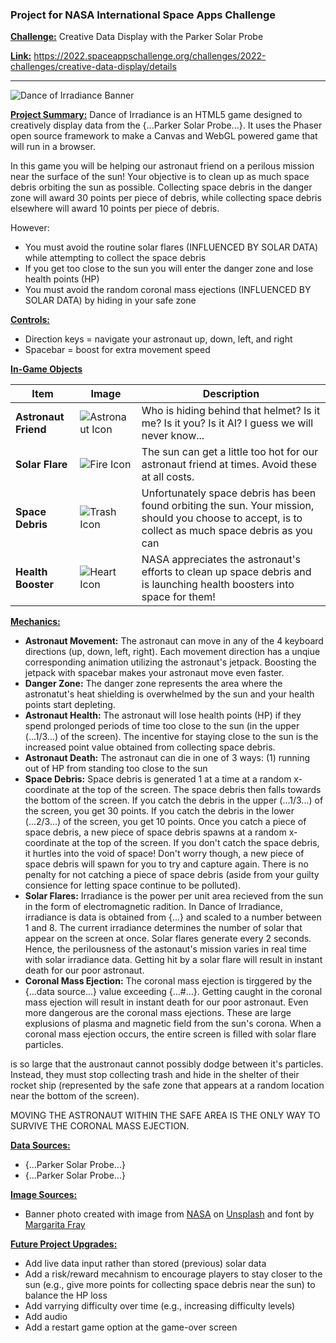 ### Project for NASA International Space Apps Challenge

**<ins>Challenge:<ins>** Creative Data Display with the Parker Solar Probe

**<ins>Link:<ins>** https://2022.spaceappschallenge.org/challenges/2022-challenges/creative-data-display/details

-----
![Dance of Irradiance Banner](https://user-images.githubusercontent.com/26402139/193454052-d717c023-575e-48e2-9e11-3fb1df3b892e.png)

**<ins>Project Summary:<ins>**
Dance of Irradiance is an HTML5 game designed to creatively display data from the {...Parker Solar Probe...}. It uses the Phaser open source framework to make a Canvas and WebGL powered game that will run in a browser. 

In this game you will be helping our astronaut friend on a perilous mission near the surface of the sun! Your objective is to clean up as much space debris orbiting the sun as possible. Collecting space debris in the danger zone will award 30 points per piece of debris, while collecting space debris elsewhere will award 10 points per piece of debris.

However:
- You must avoid the routine solar flares (INFLUENCED BY SOLAR DATA) while attempting to collect the space debris 
- If you get too close to the sun you will enter the danger zone and lose health points (HP)
- You must avoid the random coronal mass ejections (INFLUENCED BY SOLAR DATA) by hiding in your safe zone

**<ins>Controls:<ins>**
- Direction keys = navigate your astronaut up, down, left, and right
- Spacebar = boost for extra movement speed

**<ins>In-Game Objects<ins>**

| **Item** | **Image** | **Description** |
|----------|------------|-----------------|
| **Astronaut Friend**| ![Astronaut Icon](https://user-images.githubusercontent.com/26402139/193454696-68565e68-4c43-4026-86a0-0f2c42ac16ab.png) | Who is hiding behind that helmet? Is it me? Is it you? Is it AI? I guess we will never know... |
| **Solar Flare** | ![Fire Icon](https://user-images.githubusercontent.com/26402139/193454693-f83f8678-577b-4532-a0c0-fab707ad0913.png) | The sun can get a little too hot for our astronaut friend at times. Avoid these at all costs. |              	|
| **Space Debris** | ![Trash Icon](https://user-images.githubusercontent.com/26402139/193454697-3e81aba8-a8f7-40dd-9feb-6772b9aa641d.png) | Unfortunately space debris has been found orbiting the sun. Your mission, should you choose to accept, is to collect as much space debris as you can|
| **Health Booster** | ![Heart Icon](https://raw.githubusercontent.com/ericlaycock/NASAhackathon/main/assets/heart.png) | NASA appreciates the astronaut's efforts to clean up space debris and is launching health boosters into space for them! |

**<ins>Mechanics:<ins>**
- **Astronaut Movement:** The astronaut can move in any of the 4 keyboard directions (up, down, left, right). Each movement direction has a unqiue corresponding animation utilizing the astronaut's jetpack. Boosting the jetpack with spacebar makes your astronaut move even faster.
- **Danger Zone:** The danger zone represents the area where the astronatut's heat shielding is overwhelmed by the sun and your health points start depleting.  
- **Astronaut Health:** The astronaut will lose health points (HP) if they spend prolonged periods of time too close to the sun (in the upper (...1/3...) of the screen). The incentive for staying close to the sun is the increased point value obtained from collecting space debris.
- **Astronaut Death:** The astronaut can die in one of 3 ways: (1) running out of HP from standing too close to the sun
- **Space Debris:** Space debris is generated 1 at a time at a random x-coordinate at the top of the screen. The space debris then falls towards the bottom of the screen. If you catch the debris in the upper (...1/3...) of the screen, you get 30 points. If you catch the debris in the lower (...2/3...) of the screen, you get 10 points. Once you catch a piece of space debris, a new piece of space debris spawns at a random x-coordinate at the top of the screen. If you don't catch the space debris, it hurtles into the void of space! Don't worry though, a new piece of space debris will spawn for you to try and capture again. There is no penalty for not catching a piece of space debris (aside from your guilty consience for letting space continue to be polluted).
- **Solar Flares:** Irradiance is the power per unit area recieved from the sun in the form of electromagnetic radition. In Dance of Irradiance, irradiance is data is obtained from {...} and scaled to a number between 1 and 8. The current irradiance determines the number of solar that appear on the screen at once. Solar flares generate every 2 seconds. Hence, the perilousness of the astonaut's mission varies in real time with solar irradiance data. Getting hit by a solar flare will result in instant death for our poor astronaut.
- **Coronal Mass Ejection:** The coronal mass ejection is tirggered by the {...data source...} value exceeding {...#...}. Getting caught in the coronal mass ejection will result in instant death for our poor astronaut.
Even more dangerous are the coronal mass ejections. These are large explusions of plasma and magnetic field from the sun's corona. When a coronal mass ejection occurs, the entire screen is filled with solar flare particles. 

is so large that the austronaut cannot possibly dodge between it's particles. Instead, they must stop collecting trash and hide in the shelter of their rocket ship (represented by the safe zone that appears at a random location near the bottom of the screen).

MOVING THE ASTRONAUT WITHIN THE SAFE AREA IS THE ONLY WAY TO SURVIVE THE CORONAL MASS EJECTION.

**<ins>Data Sources:<ins>**
- {...Parker Solar Probe...}
- {...Parker Solar Probe...}

**<ins>Image Sources:<ins>**
- Banner photo created with image from <a href="https://unsplash.com/@nasa=">NASA</a> on <a href="https://unsplash.com/s/photos/solar-flare?utm_source=unsplash&utm_medium=referral&utm_content=creditCopyText">Unsplash</a> and font by <a href="https://fontesk.com/space-fray-font/">Margarita Fray</a>
  
**<ins>Future Project Upgrades:<ins>**
- Add live data input rather than stored (previous) solar data
- Add a risk/reward mecahnism to encourage players to stay closer to the sun (e.g., give more points for collecting space debris near the sun) to balance the HP loss
- Add varrying difficulty over time (e.g., increasing difficulty levels)
- Add audio
- Add a restart game option at the game-over screen
